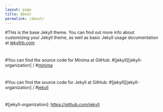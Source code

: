 ```yaml
---
layout: page
title: About
permalink: /about/
---
```


#This is the base Jekyll theme. You can find out more info about customizing your Jekyll theme, as well as basic Jekyll usage documentation at [jekyllrb.com](https://jekyllrb.com/)
#
#You can find the source code for Minima at GitHub:
#[jekyll][jekyll-organization] /
#[minima](https://github.com/jekyll/minima)
#
#You can find the source code for Jekyll at GitHub:
#[jekyll][jekyll-organization] /
#[jekyll](https://github.com/jekyll/jekyll)
#
#
#[jekyll-organization]: https://github.com/jekyll
